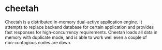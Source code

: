 cheetah
=======


Cheetah is a distributed in-memory dual-active application engine. It attempts to replace backend database for certain application and provides fast responses for high-concurrency requirements.
Cheetah loads all data in memory with duplicate mode, and is able to work well even a couple of non-contagious nodes are down.

